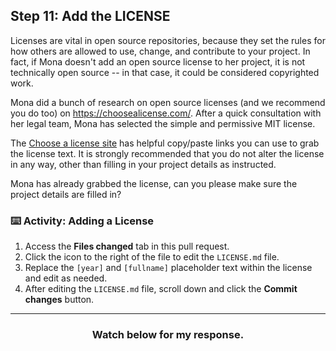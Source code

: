 ## Step 11: Add the LICENSE

Licenses are vital in open source repositories, because they set the rules for how others are allowed to use, change, and contribute to your project. In fact, if Mona doesn't add an open source license to her project, it is not technically open source -- in that case, it could be considered copyrighted work.

Mona did a bunch of research on open source licenses (and we recommend you do too) on https://choosealicense.com/. After a quick consultation with her legal team, Mona has selected the simple and permissive MIT license.

The [Choose a license site](https://choosealicense.com/) has helpful copy/paste links you can use to grab the license text. It is strongly recommended that you do not alter the license in any way, other than filling in your project details as instructed.

Mona has already grabbed the license, can you please make sure the project details are filled in?

### :keyboard: Activity: Adding a License

1. Access the **Files changed** tab in this pull request.
1. Click the icon to the right of the file to edit the `LICENSE.md` file.
1. Replace the `[year]` and `[fullname]` placeholder text within the license and edit as needed.
1. After editing the `LICENSE.md` file, scroll down and click the **Commit changes** button.

<hr>
<h3 align="center">Watch below for my response.</h3>
